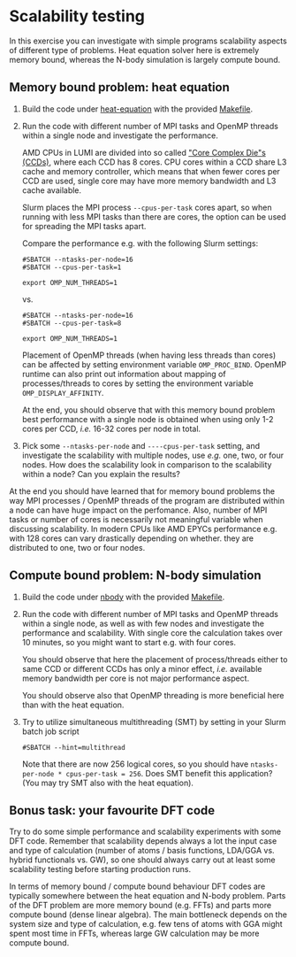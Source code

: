 # Scalability testing

In this exercise you can investigate with simple programs scalability aspects
of different type of problems. Heat equation solver here is extremely memory bound,
whereas the N-body simulation is largely compute bound.

## Memory bound problem: heat equation

1. Build the code under [heat-equation](heat-equation) with the provided 
  [Makefile](heat-equation/Makefile).

2. Run the code with different number of MPI tasks and OpenMP threads within a
   single node and investigate the performance.

   AMD CPUs in LUMI are divided into so called ["Core Complex Die"s (CCDs)](https://docs.lumi-supercomputer.eu/hardware/lumic/#cpu), 
   where each CCD has 8 cores. CPU cores within a CCD share L3 cache and memory 
   controller, which means that when fewer cores per CCD are used, single core 
   may have more memory bandwidth and L3 cache available.

   Slurm places the MPI process `--cpus-per-task` cores apart, so when running with
   less MPI tasks than there are cores, the option can be used for spreading the MPI 
   tasks apart.

   Compare the performance e.g. with the following Slurm settings:

   ```
   #SBATCH --ntasks-per-node=16
   #SBATCH --cpus-per-task=1

   export OMP_NUM_THREADS=1
   ```

   vs.

   ```
   #SBATCH --ntasks-per-node=16
   #SBATCH --cpus-per-task=8

   export OMP_NUM_THREADS=1
   ```

   Placement of OpenMP threads (when having less threads than cores) can be affected
   by setting environment variable `OMP_PROC_BIND`. OpenMP runtime can also print out
   information about mapping of processes/threads to cores by setting the environment 
   variable `OMP_DISPLAY_AFFINITY`.

   At the end, you should observe that with this memory bound problem best performance
   with a single node is obtained when using only 1-2 cores per CCD, *i.e.* 16-32 cores
   per node in total.

3. Pick some `--ntasks-per-node` and `----cpus-per-task` setting, and investigate the
   scalability with multiple nodes, use *e.g.* one, two, or four nodes. How does the
   scalability look in comparison to the scalability within a node? Can you explain the
   results?

At the end you should have learned that for memory bound problems the way 
MPI processes / OpenMP threads of the program are distributed within a node can have 
huge impact on the perfomance. Also, number of MPI tasks or number of cores is 
necessarily not meaningful variable when discussing scalability. In modern CPUs like
AMD EPYCs performance e.g. with 128 cores can vary drastically depending on whether.
they are distributed to one, two or four nodes.

## Compute bound problem: N-body simulation

1. Build the code under [nbody](nbody) with the provided 
  [Makefile](nbody/Makefile).

2. Run the code with different number of MPI tasks and OpenMP threads within a
   single node, as well as with few nodes and investigate the performance and 
   scalability. With single core the calculation takes over 10 minutes, so you might
   want to start e.g. with four cores.

   You should observe that here the placement of process/threads either to same CCD or
   different CCDs has only a minor effect, *i.e.* available memory bandwidth per core
   is not major performance aspect.

   You should observe also that OpenMP threading is more beneficial here than with the 
   heat equation.
   
3. Try to utilize simultaneous multithreading (SMT) by setting in your Slurm batch job 
   script

   ```
   #SBATCH --hint=multithread
   ```

   Note that there are now 256 logical cores, so you should have `ntasks-per-node * cpus-per-task = 256`. Does SMT benefit this application? (You may try SMT also with the 
   heat equation).


## Bonus task: your favourite DFT code

Try to do some simple performance and scalability experiments with some DFT code. 
Remember that scalability depends always a lot the input case and type of calculation
(number of atoms / basis functions, LDA/GGA vs. hybrid functionals vs. GW), so one should
always carry out at least some scalability testing before starting production runs.

In terms of memory bound / compute bound behaviour DFT codes are typically somewhere 
between the heat equation and N-body problem. Parts of the DFT problem are more memory 
bound (e.g. FFTs) and parts more compute bound (dense linear algebra). 
The main bottleneck depends on the system size and type of calculation, e.g. few tens of
atoms with GGA might spent most time in FFTs, whereas large GW calculation may be more
compute bound.
